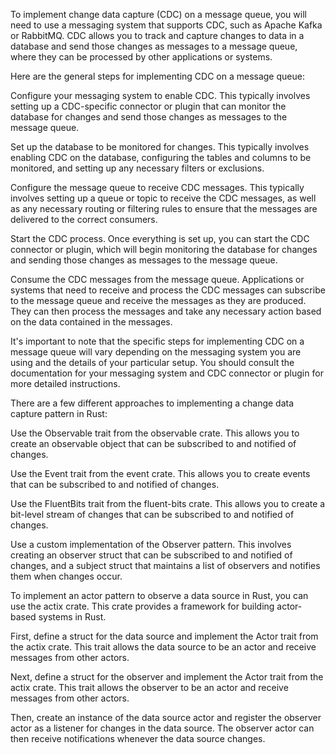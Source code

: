 To implement change data capture (CDC) on a message queue, you will need to use a messaging system that supports CDC, such as Apache Kafka or RabbitMQ. CDC allows you to track and capture changes to data in a database and send those changes as messages to a message queue, where they can be processed by other applications or systems.

Here are the general steps for implementing CDC on a message queue:

Configure your messaging system to enable CDC. This typically involves setting up a CDC-specific connector or plugin that can monitor the database for changes and send those changes as messages to the message queue.

Set up the database to be monitored for changes. This typically involves enabling CDC on the database, configuring the tables and columns to be monitored, and setting up any necessary filters or exclusions.

Configure the message queue to receive CDC messages. This typically involves setting up a queue or topic to receive the CDC messages, as well as any necessary routing or filtering rules to ensure that the messages are delivered to the correct consumers.

Start the CDC process. Once everything is set up, you can start the CDC connector or plugin, which will begin monitoring the database for changes and sending those changes as messages to the message queue.

Consume the CDC messages from the message queue. Applications or systems that need to receive and process the CDC messages can subscribe to the message queue and receive the messages as they are produced. They can then process the messages and take any necessary action based on the data contained in the messages.

It's important to note that the specific steps for implementing CDC on a message queue will vary depending on the messaging system you are using and the details of your particular setup. You should consult the documentation for your messaging system and CDC connector or plugin for more detailed instructions.



There are a few different approaches to implementing a change data capture pattern in Rust:

Use the Observable trait from the observable crate. This allows you to create an observable object that can be subscribed to and notified of changes.

Use the Event trait from the event crate. This allows you to create events that can be subscribed to and notified of changes.

Use the FluentBits trait from the fluent-bits crate. This allows you to create a bit-level stream of changes that can be subscribed to and notified of changes.

Use a custom implementation of the Observer pattern. This involves creating an observer struct that can be subscribed to and notified of changes, and a subject struct that maintains a list of observers and notifies them when changes occur.



To implement an actor pattern to observe a data source in Rust, you can use the actix crate. This crate provides a framework for building actor-based systems in Rust.

First, define a struct for the data source and implement the Actor trait from the actix crate. This trait allows the data source to be an actor and receive messages from other actors.

Next, define a struct for the observer and implement the Actor trait from the actix crate. This trait allows the observer to be an actor and receive messages from other actors.

Then, create an instance of the data source actor and register the observer actor as a listener for changes in the data source. The observer actor can then receive notifications whenever the data source changes.
